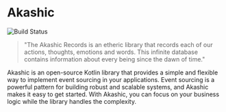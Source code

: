 # Akashic

![Build Status](https://github.com/lgwillmore/akashic/actions/workflows/check.yml/badge.svg?branch=main)

> "The Akashic Records is an etheric library that records each of our actions, thoughts, emotions and words. This infinite database contains information about every being since the dawn of time."

Akashic is an open-source Kotlin library that provides a simple and flexible way to implement event sourcing in your
applications. Event sourcing is a powerful pattern for building robust and scalable systems, and Akashic makes it easy
to get started. With Akashic, you can focus on your business logic while the library handles the complexity.
